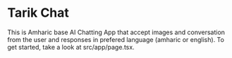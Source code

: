 # Tarik Chat

This is Amharic base AI Chatting App that accept images and conversation from the user and responses in prefered language (amharic or english).
To get started, take a look at src/app/page.tsx.
